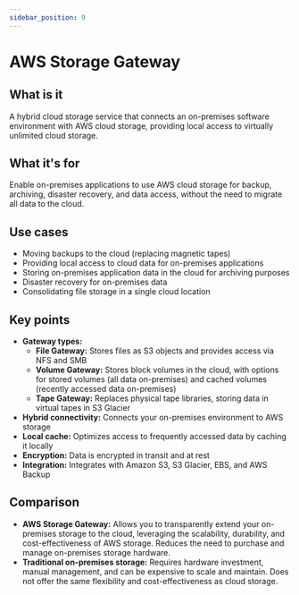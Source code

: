 ```yaml
---
sidebar_position: 9
---
```


# AWS Storage Gateway

## What is it
A hybrid cloud storage service that connects an on-premises software environment with AWS cloud storage, providing local access to virtually unlimited cloud storage.

## What it's for
Enable on-premises applications to use AWS cloud storage for backup, archiving, disaster recovery, and data access, without the need to migrate all data to the cloud.

## Use cases
- Moving backups to the cloud (replacing magnetic tapes)
- Providing local access to cloud data for on-premises applications
- Storing on-premises application data in the cloud for archiving purposes
- Disaster recovery for on-premises data
- Consolidating file storage in a single cloud location

## Key points
- **Gateway types:**
    - **File Gateway:** Stores files as S3 objects and provides access via NFS and SMB
    - **Volume Gateway:** Stores block volumes in the cloud, with options for stored volumes (all data on-premises) and cached volumes (recently accessed data on-premises)
    - **Tape Gateway:** Replaces physical tape libraries, storing data in virtual tapes in S3 Glacier
- **Hybrid connectivity:** Connects your on-premises environment to AWS storage
- **Local cache:** Optimizes access to frequently accessed data by caching it locally
- **Encryption:** Data is encrypted in transit and at rest
- **Integration:** Integrates with Amazon S3, S3 Glacier, EBS, and AWS Backup

## Comparison
- **AWS Storage Gateway:** Allows you to transparently extend your on-premises storage to the cloud, leveraging the scalability, durability, and cost-effectiveness of AWS storage. Reduces the need to purchase and manage on-premises storage hardware.
- **Traditional on-premises storage:** Requires hardware investment, manual management, and can be expensive to scale and maintain. Does not offer the same flexibility and cost-effectiveness as cloud storage. 